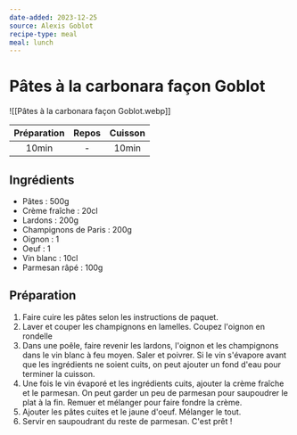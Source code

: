 ```yaml
---
date-added: 2023-12-25
source: Alexis Goblot
recipe-type: meal
meal: lunch
---
```


# Pâtes à la carbonara façon Goblot

![[Pâtes à la carbonara façon Goblot.webp]]

| Préparation | Repos | Cuisson |
|:-----------:|:-----:|:-------:|
|    10min    |   -   |  10min  |

## Ingrédients

- Pâtes : 500g
- Crème fraîche : 20cl
- Lardons : 200g
- Champignons de Paris : 200g
- Oignon : 1
- Oeuf : 1
- Vin blanc : 10cl
- Parmesan râpé : 100g

## Préparation

1. Faire cuire les pâtes selon les instructions de paquet.
2. Laver et couper les champignons en lamelles. Coupez l'oignon en rondelle
3. Dans une poêle, faire revenir les lardons, l'oignon et les champignons dans le vin blanc à feu moyen. Saler et poivrer. Si le vin s'évapore avant que les ingrédients ne soient cuits, on peut ajouter un fond d'eau pour terminer la cuisson.
4. Une fois le vin évaporé et les ingrédients cuits, ajouter la crème fraîche et le parmesan. On peut garder un peu de parmesan pour saupoudrer le plat à la fin. Remuer et mélanger pour faire fondre la crème.
5. Ajouter les pâtes cuites et le jaune d'oeuf. Mélanger le tout.
6. Servir en saupoudrant du reste de parmesan. C'est prêt !

